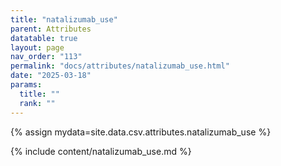 ```yaml
---
title: "natalizumab_use"
parent: Attributes
datatable: true
layout: page
nav_order: "113"
permalink: "docs/attributes/natalizumab_use.html"
date: "2025-03-18"
params:
  title: ""
  rank: ""
---
```

{% assign mydata=site.data.csv.attributes.natalizumab_use %} 

{% include content/natalizumab_use.md %}

